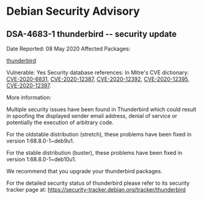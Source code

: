 
Debian Security Advisory
========================


DSA-4683-1 thunderbird -- security update
-----------------------------------------



Date Reported:
08 May 2020
Affected Packages:

[thunderbird](https://packages.debian.org/src:thunderbird)

Vulnerable:
Yes
Security database references:
In Mitre's CVE dictionary: [CVE-2020-6831](https://security-tracker.debian.org/tracker/CVE-2020-6831), [CVE-2020-12387](https://security-tracker.debian.org/tracker/CVE-2020-12387), [CVE-2020-12392](https://security-tracker.debian.org/tracker/CVE-2020-12392), [CVE-2020-12395](https://security-tracker.debian.org/tracker/CVE-2020-12395), [CVE-2020-12397](https://security-tracker.debian.org/tracker/CVE-2020-12397).  

More information:

Multiple security issues have been found in Thunderbird which could
result in spoofing the displayed sender email address, denial of service
or potentially the execution of arbitrary code.


For the oldstable distribution (stretch), these problems have been fixed
in version 1:68.8.0-1~deb9u1.


For the stable distribution (buster), these problems have been fixed in
version 1:68.8.0-1~deb10u1.


We recommend that you upgrade your thunderbird packages.


For the detailed security status of thunderbird please refer to
its security tracker page at:
<https://security-tracker.debian.org/tracker/thunderbird>





